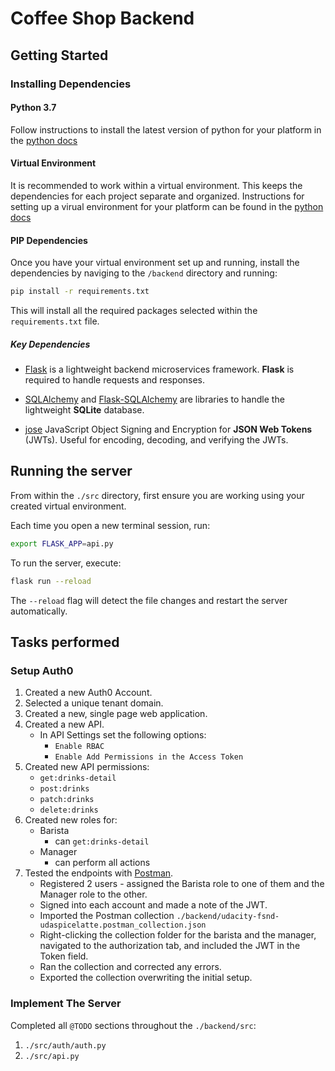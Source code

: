 # Coffee Shop Backend

## Getting Started

### Installing Dependencies

#### Python 3.7

Follow instructions to install the latest version of python for your platform in the [python docs](https://docs.python.org/3/using/unix.html#getting-and-installing-the-latest-version-of-python)

#### Virtual Environment

It is recommended to work within a virtual environment. This keeps the dependencies for each project separate and organized. Instructions for setting up a virual environment for your platform can be found in the [python docs](https://packaging.python.org/guides/installing-using-pip-and-virtual-environments/)

#### PIP Dependencies

Once you have your virtual environment set up and running, install the dependencies by naviging to the `/backend` directory and running:

```bash
pip install -r requirements.txt
```

This will install all the required packages selected within the `requirements.txt` file.

##### Key Dependencies

- [Flask](http://flask.pocoo.org/) is a lightweight backend microservices framework. **Flask** is required to handle requests and responses.

- [SQLAlchemy](https://www.sqlalchemy.org/) and [Flask-SQLAlchemy](https://flask-sqlalchemy.palletsprojects.com/en/2.x/) are libraries to handle the lightweight **SQLite** database.

- [jose](https://python-jose.readthedocs.io/en/latest/) JavaScript Object Signing and Encryption for **JSON Web Tokens** (JWTs). Useful for encoding, decoding, and verifying the JWTs.

## Running the server

From within the `./src` directory, first ensure you are working using your created virtual environment.

Each time you open a new terminal session, run:

```bash
export FLASK_APP=api.py
```

To run the server, execute:

```bash
flask run --reload
```

The `--reload` flag will detect the file changes and restart the server automatically.

## Tasks performed

### Setup Auth0

1. Created a new Auth0 Account.
2. Selected a unique tenant domain.
3. Created a new, single page web application.
4. Created a new API.
    - In API Settings set the following options:
        - `Enable RBAC`
        - `Enable Add Permissions in the Access Token`
5. Created new API permissions:
    - `get:drinks-detail`
    - `post:drinks`
    - `patch:drinks`
    - `delete:drinks`
6. Created new roles for:
    - Barista
        - can `get:drinks-detail`
    - Manager
        - can perform all actions
7. Tested the endpoints with [Postman](https://getpostman.com). 
    - Registered 2 users - assigned the Barista role to one of them and the Manager role to the other.
    - Signed into each account and made a note of the JWT.
    - Imported the Postman collection `./backend/udacity-fsnd-udaspicelatte.postman_collection.json`
    - Right-clicking the collection folder for the barista and the manager, navigated to the authorization tab, and included the JWT in the Token field.
    - Ran the collection and corrected any errors.
    - Exported the collection overwriting the initial setup.

### Implement The Server

Completed all `@TODO` sections throughout the `./backend/src`:

1. `./src/auth/auth.py`
2. `./src/api.py`
